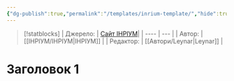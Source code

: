 ```yaml
---
{"dg-publish":true,"permalink":"/templates/inrium-template/","hide":true,"hideInGraph":true}
---
```


> [!statblocks]
> | Джерело:  | [Сайт ІНРІУМ](https://t.me/gremishkaua)|
> | ---- | --- |
> | Автор: | [[ІНРІУМ/ІНРІУМ\|ІНРІУМ]] |
> | Редактор: |  [[Автори/Leynar\|Leynar]] |

# Заголовок 1

